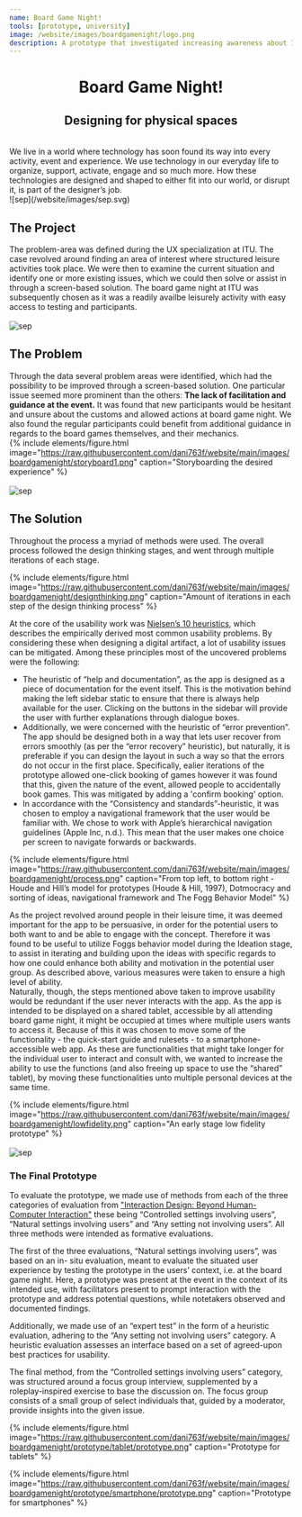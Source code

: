 ```yaml
---
name: Board Game Night!
tools: [prototype, university]
image: /website/images/boardgamenight/logo.png
description: A prototype that investigated increasing awareness about ITU's board game night!
--- 
```

# <center>Board Game Night!<center/>
## <center>Designing for physical spaces<center/>  
<br>
We live in a world where technology has soon found its way into every activity, event and 
experience. We use technology in our everyday life to organize, support, activate, engage and so 
much more. How these technologies are designed and shaped to either fit into our world, or 
disrupt it, is part of the designer’s job.  
<br>
![sep](/website/images/sep.svg)

## The Project  
The problem-area was defined during the UX specialization at ITU. The case revolved around finding an area of interest where structured leisure activities took place. We were then to examine the current situation and identify one or more existing issues, which we could then solve or assist in through a screen-based solution. The board game night at ITU was subsequently chosen as it was a readily availbe leisurely activity with easy access to testing and participants.  
<br>
![sep](/website/images/sep.svg)

## The Problem  
Through the data several problem areas were identified, which had the possibility 
to be improved through a screen-based solution. One particular issue seemed more prominent 
than the others: **The lack of facilitation and guidance at the event.** It was found that new participants 
would be hesitant and unsure about the customs and allowed actions at board game night. We also found the 
regular participants could benefit from additional guidance in regards to the board games themselves, and their mechanics.
<br>
{% include elements/figure.html image="https://raw.githubusercontent.com/dani763f/website/main/images/boardgamenight/storyboard1.png" caption="Storyboarding the desired experience" %}  
<br>
![sep](/website/images/sep.svg)

## The Solution  

Throughout the process a myriad of methods were used. The overall process followed the design thinking stages, and went through multiple iterations of each stage.

{% include elements/figure.html image="https://raw.githubusercontent.com/dani763f/website/main/images/boardgamenight/designthinking.png" caption="Amount of iterations in each step of the design thinking process" %}  

At the core of the usability work was [Nielsen’s 10 heuristics](https://www.nngroup.com/articles/ten-usability-heuristics/), which describes the empirically derived most common usability problems. By considering these when designing a digital artifact, a lot of usability issues can be mitigated. Among these principles most of the uncovered problems were the following:  

* The heuristic of “help and documentation”, as the app is designed as a piece of documentation for the event itself. This is the motivation behind making the left sidebar static to ensure that there is always help available for the user. Clicking on the buttons in the sidebar will provide the user with further explanations through dialogue boxes.
* Additionally, we were concerned with the heuristic of “error prevention”. The app should be
designed both in a way that lets user recover from errors smoothly (as per the “error recovery”
heuristic), but naturally, it is preferable if you can design the layout in such a way so that the errors
do not occur in the first place. Specifically, ealier iterations of the prototype allowed one-click booking of games however it was found that this, given the nature of the event, allowed people to accidentally book games. This was mitigated by adding a 'confirm booking' option.
* In accordance with the “Consistency and standards”-heuristic, it was chosen to employ a navigational framework that the user would be familiar with. We chose to work with Apple’s hierarchical navigation guidelines (Apple Inc, n.d.). This mean that the user makes one choice per screen to navigate forwards or backwards.  



{% include elements/figure.html image="https://raw.githubusercontent.com/dani763f/website/main/images/boardgamenight/process.png" caption="From top left, to bottom right - Houde and Hill’s model for prototypes (Houde & Hill, 1997), Dotmocracy and sorting of ideas, navigational framework and The Fogg Behavior Model" %}  

As the project revolved around people in their leisure time, it was deemed important for the app to be
persuasive, in order for the potential users to both want to and be able to engage with the concept.
Therefore it was found to be useful to utilize Foggs behavior model during the Ideation stage, to assist in iterating and building upon the ideas with specific regards to how one could enhance both ability and
motivation in the potential user group. As described above, various measures were taken to ensure a high level of ability.  
Naturally, though, the steps mentioned above taken to improve usability would be
redundant if the user never interacts with the app. As the app is intended to be displayed on a
shared tablet, accessible by all attending board game night, it might be occupied at times where multiple users wants to access it. Because of this it was chosen to move some of the functionality - the quick-start
guide and rulesets - to a smartphone-accessible web app. As these are functionalities that might
take longer for the individual user to interact and consult with, we wanted to increase the ability
to use the functions (and also freeing up space to use the “shared” tablet), by moving these
functionalities unto multiple personal devices at the same time.

{% include elements/figure.html image="https://raw.githubusercontent.com/dani763f/website/main/images/boardgamenight/lowfidelity.png" caption="An early stage low fidelity prototype" %}  
<br>
![sep](/website/images/sep.svg)

### The Final Prototype

To evaluate the prototype, we made use of methods from each of the three categories of
evaluation from ["Interaction Design: Beyond Human-Computer Interaction"](http://www.id-book.com/) these being “Controlled settings involving users”, “Natural settings involving users” and “Any setting not involving users”. All three methods were intended as formative evaluations.  

The first of the three evaluations, “Natural settings involving users”, was based on an in-
situ evaluation, meant to evaluate the situated user experience by testing the prototype in the
users’ context, i.e. at the board game night. Here, a prototype was present at the event in the context of its intended use, with facilitators present to prompt interaction with the prototype and address potential questions, while notetakers observed and documented findings.  

Additionally, we made use of an “expert test” in the form of a heuristic evaluation, adhering
to the “Any setting not involving users” category. A heuristic evaluation assesses an interface
based on a set of agreed-upon best practices for usability.  

The final method, from the “Controlled settings involving users” category, was structured
around a focus group interview, supplemented by a roleplay-inspired exercise to base the
discussion on. The focus group consists of a small group of select individuals that, guided by a
moderator, provide insights into the given issue.  


{% include elements/figure.html image="https://raw.githubusercontent.com/dani763f/website/main/images/boardgamenight/prototype/tablet/prototype.png" caption="Prototype for tablets" %}  

{% include elements/figure.html image="https://raw.githubusercontent.com/dani763f/website/main/images/boardgamenight/prototype/smartphone/prototype.png" caption="Prototype for smartphones" %}